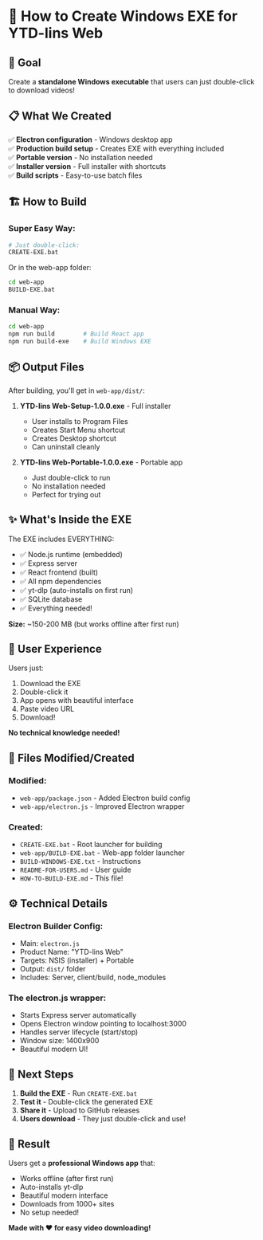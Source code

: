 # 🚀 How to Create Windows EXE for YTD-lins Web

## 🎯 Goal

Create a **standalone Windows executable** that users can just double-click to download videos!

## 📋 What We Created

✅ **Electron configuration** - Windows desktop app  
✅ **Production build setup** - Creates EXE with everything included  
✅ **Portable version** - No installation needed  
✅ **Installer version** - Full installer with shortcuts  
✅ **Build scripts** - Easy-to-use batch files  

## 🏗️ How to Build

### Super Easy Way:

```bash
# Just double-click:
CREATE-EXE.bat
```

Or in the web-app folder:

```bash
cd web-app
BUILD-EXE.bat
```

### Manual Way:

```bash
cd web-app
npm run build        # Build React app
npm run build-exe    # Build Windows EXE
```

## 📦 Output Files

After building, you'll get in `web-app/dist/`:

1. **YTD-lins Web-Setup-1.0.0.exe** - Full installer
   - User installs to Program Files
   - Creates Start Menu shortcut
   - Creates Desktop shortcut
   - Can uninstall cleanly

2. **YTD-lins Web-Portable-1.0.0.exe** - Portable app
   - Just double-click to run
   - No installation needed
   - Perfect for trying out

## ✨ What's Inside the EXE

The EXE includes EVERYTHING:
- ✅ Node.js runtime (embedded)
- ✅ Express server
- ✅ React frontend (built)
- ✅ All npm dependencies
- ✅ yt-dlp (auto-installs on first run)
- ✅ SQLite database
- ✅ Everything needed!

**Size:** ~150-200 MB (but works offline after first run)

## 🎨 User Experience

Users just:
1. Download the EXE
2. Double-click it
3. App opens with beautiful interface
4. Paste video URL
5. Download!

**No technical knowledge needed!**

## 📁 Files Modified/Created

### Modified:
- `web-app/package.json` - Added Electron build config
- `web-app/electron.js` - Improved Electron wrapper

### Created:
- `CREATE-EXE.bat` - Root launcher for building
- `web-app/BUILD-EXE.bat` - Web-app folder launcher
- `BUILD-WINDOWS-EXE.txt` - Instructions
- `README-FOR-USERS.md` - User guide
- `HOW-TO-BUILD-EXE.md` - This file!

## ⚙️ Technical Details

### Electron Builder Config:
- Main: `electron.js`
- Product Name: "YTD-lins Web"
- Targets: NSIS (installer) + Portable
- Output: `dist/` folder
- Includes: Server, client/build, node_modules

### The electron.js wrapper:
- Starts Express server automatically
- Opens Electron window pointing to localhost:3000
- Handles server lifecycle (start/stop)
- Window size: 1400x900
- Beautiful modern UI!

## 🚀 Next Steps

1. **Build the EXE** - Run `CREATE-EXE.bat`
2. **Test it** - Double-click the generated EXE
3. **Share it** - Upload to GitHub releases
4. **Users download** - They just double-click and use!

## 🎉 Result

Users get a **professional Windows app** that:
- Works offline (after first run)
- Auto-installs yt-dlp
- Beautiful modern interface
- Downloads from 1000+ sites
- No setup needed!

**Made with ❤️ for easy video downloading!**

